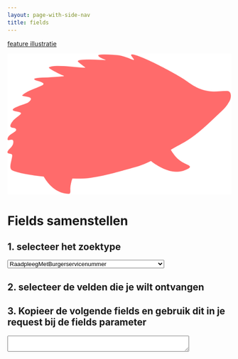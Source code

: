 ```yaml
---
layout: page-with-side-nav
title: fields
---
```


<style>
  .check-tree li {
    list-style-type: none
  }

  #fields {
    width: 80%;
  }

  .hidden {
    display: none;
  }

  .toggleButton {
    background-color: darkgray;
    color: white;
    border-radius: 50%;
    border-style: none;
    font-weight: 800;
    cursor: pointer;
  }

  .toggleButton:hover {
    background-color: black;
  }
</style>

[feature illustratie](./features/illustrated.feature)

<img src="./features/Egel.svg">

# Fields samenstellen

## 1. selecteer het zoektype

<select id="searchType" onchange="loadFieldsList()">
  <option value="Persoon">RaadpleegMetBurgerservicenummer</option>
  <option value="PersoonBeperkt">ZoekMetGeslachtsnaamEnGeboortedatum</option>
  <option value="PersoonBeperkt">ZoekMetNaamEnGemeenteVanInschrijving</option>
  <option value="PersoonBeperkt">ZoekMetPostcodeEnHuisnummer</option>
  <option value="PersoonBeperkt">ZoekMetStraatHuisnummerEnGemeenteVanInschrijving</option>
  <option value="PersoonBeperkt">ZoekMetNummeraanduidingIdentificatie</option>
</select>

## 2. selecteer de velden die je wilt ontvangen

<div id="selectors"></div>

## 3. Kopieer de volgende fields en gebruik dit in je request bij de fields parameter

<textarea id="fields"></textarea>

<script>
  loadFieldsList();


  function loadFieldsList() {
    document.getElementById("fields").value = "";

    var responseObjectName = document.getElementById("searchType").value;

    var ajaxRequest = new XMLHttpRequest();
    ajaxRequest.onreadystatechange = function(){
      if(ajaxRequest.readyState == 4){
        if(ajaxRequest.status == 200){
          renderFieldSelectors(responseObjectName, ajaxRequest.responseText.split(/\r?\n/))
        } else {
          document.getElementById("selectors").innerHTML = "Status error: " + ajaxRequest.status;
        }
      }
    }

    ajaxRequest.open("GET", "https://raw.githubusercontent.com/BRP-API/Haal-Centraal-BRP-bevragen/master/features/fields-filtered-" + responseObjectName + ".csv", true);
    ajaxRequest.send();
  }

  function renderFieldSelectors(responseObjectName, fieldsList) {
    fieldsList.shift(); // kolomkop overslaan

    var selectors = document.getElementById("selectors");
    selectors.innerHTML = '<ul id="fields-tree" class="check-tree"></ul>';
    addTreeItem(fieldsList);
    hideUselessToggleButtons();
  }

  function addTreeItem(fieldsList) {
    if (fieldsList.length == 0) { return; }

    var field = fieldsList.shift();
    if (field=="") { addTreeItem(fieldsList); return; }

    var parent = document.getElementById("fields-tree");
    if (field.split('.').length > 1) { parent = document.getElementById(field.split('.').slice(0, -1).join('.') + '-list'); }

    li = document.createElement('li');
    li.innerHTML = `<input type="checkbox" id="${field}" onchange="click_item(this)"/>`;
    li.innerHTML += field.split('.').slice(-1);
    li.innerHTML += ` <button id="${field}-toggle" onclick="toggleGroupFields('${field}')" class="toggleButton">+</button>`;
    li.innerHTML += `<ul id="${field}-list" class="hidden"></ul>`;
    parent.appendChild(li);

    addTreeItem(fieldsList);
  }

  function hideUselessToggleButtons() {
    for (element of document.getElementById("fields-tree").getElementsByTagName("li")) {
      var id = element.getElementsByTagName("input")[0].id;
      if (document.getElementById(id + '-list').children.length == 0) {
        document.getElementById(id + '-toggle').classList.add("hidden");
      }
    }
  }

  function click_item(item) {
    setChildren(item);
    setParent(item);
    setFields();
  }

  function setChildren(item) {
    if (document.getElementById(item.id + "-list").children.length > 0)
    {
      for (child of document.getElementById(item.id + "-list").children) {
        child.getElementsByTagName("input")[0].checked = item.checked;
        child.getElementsByTagName("input")[0].indeterminate = false;
        setChildren(child.getElementsByTagName("input")[0])
      }
    }
  }

  function setParent(item) {
    if (item.id.split('.').length < 2) { return; }

    parentId = item.id.split('.').slice(0, -1).join('.');
    parent = document.getElementById(parentId);

    determineCheckStatus(parent);

    setParent(parent);
  }

  function determineCheckStatus(item) {
    var checked = 0;
    var notChecked = 0;

    for (child of document.getElementById(item.id + "-list").children) {
      if (child.getElementsByTagName("input")[0].checked == true) { 
        checked += 1; 
      } else if ( child.getElementsByTagName("input")[0].indeterminate == true) {
        checked += 1;
        notChecked += 1;
      } else {
        notChecked += 1;
      }
    }

    if (checked > 0 && notChecked == 0) {
      item.checked = true;
      item.indeterminate = false;
      return;
    }
    if (checked > 0 && notChecked > 0) {
      item.checked = false;
      item.indeterminate = true;
      return;
    }

    // checked == 0;
    item.checked = false;
    item.indeterminate = false;
  }

  function setFields() {
    fields = [];

    elements = document.getElementById("fields-tree").getElementsByTagName("input");
    for (element of elements) {
      if (element.id.split('.').length > 1) {
        parentId = element.id.split('.').slice(0, -1).join('.');
        if (document.getElementById(parentId).checked == true) { continue; }
      }

      if (element.checked == true) { fields.push(element.id); }
    };

    document.getElementById("fields").value = JSON.stringify(fields);
  }

  function toggleGroupFields(group) {
    var list = document.getElementById(group + '-list');
    var toggleButton = document.getElementById(group + '-toggle');
    if (list.classList.contains('hidden')) {
      list.classList.remove('hidden');
      toggleButton.innerHTML = '-';
    } else {
      list.classList.add('hidden');
      toggleButton.innerHTML = '+';
    }
  }
</script>
